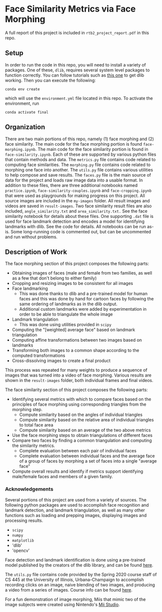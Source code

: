# Face Similarity Metrics via Face Morphing
A full report of this project is included in `rtb2_project_report.pdf` in this repo.

## Setup

In order to run the code in this repo, you will need to install a variety of packages.
One of these, `dlib`, requires several system level packages to function correctly.
You can follow tutorials such as [this one](https://www.pyimagesearch.com/2017/03/27/how-to-install-dlib/)
to get dlib working. Then you can execute the following:

```
conda env create
```

which will use the `environment.yml` file located in this repo. To activate the environment, run

```
conda activate final
```

## Organization
There are two main portions of this repo, namely (1) face morphing and (2) face similarity.
The main code for the face morphing portion is found `face-morphing.ipynb`.
The main code for the face similarity portion is found in `face-similarity.ipynb`.
Each of these are supported by various python files that contain methods and data.
The `metrics.py` file contains code related to computing face similarities.
The `morphing.py` file contains code related to morphing one face into another.
The `utils.py` file contains various utilities to help compose and save results.
The `faces.py` file is the main source of data for the project and loads raw image
data into a usable format. In addition to these files, there are three additional notebooks
named `practice.ipynb`, `face-similarity-couples.ipynb` and `face-cropping.ipynb` that were
used as playgrounds for making progress on this project. All source images are included in the
`my-images` folder. All result images and videos are saved in `result-images`. Two face similarity
result files are also included, `angle_similarity.txt` and `area_similarity.txt.` See the face
similarity notebook for details about these files. One supporting `.dat` file is used for face
landmark detection and encodes a model for identifying landmarks with dlib. See the code for details.
All notebooks can be run as-is. Some long-running code is commented out, but can be uncommented
and run without problems.

## Description of Work
The face morphing section of this project composes the following parts:

+ Obtaining images of faces (male and female from two families, as well as a few that don't belong to either family)
+ Cropping and resizing images to be consistent for all images
+ Face landmarking
  + This was done thanks to dlib and a pre-trained model for human faces and this was done by hand
  for cartoon faces by following the same ordering of landmarks as in the dlib output.
  + Additional custom landmarks were added by experimentation in order to be able to triangulate the whole image
+ Landmark triangulation
  + This was done using utilities provided in `scipy`
+ Computing the "[weighted] average face" based on landmark triangulation
+ Computing affine transformations between two images based on landmarks
+ Transforming both images to a common shape according to the computed transformations
+ Cross-dissolving images to create a final product

This process was repeated for many weights to produce a sequence of images that was turned into
a video of face morphing. Various results are shown in the `result-images` folder, both individual
frames and final videos.

The face similarity section of this project composes the following parts:

+ Identifying several metrics with which to compare faces based on the principles of face morphing
using corresponding triangles from the morphing step.
  + Compute similarity based on the angles of individual triangles
  + Compute similarity based on the relative area of individual triangles to total face area
  + Compute similarity based on an average of the two above metrics
+ Use the face morphing steps to obtain triangulations of different faces
+ Compare two faces by finding a common triangulation and computing the similarity metrics.
  + Complete evaluation between each pair of individual faces
  + Complete evaluation between individual faces and the average face of a group of faces by morphing
  a set of faces into a single "average face"
+ Compute overall results and identify if metrics support identifying male/female faces and members of
a given family.

### Acknowledgements
Several portions of this project are used from a variety of sources. The following python packages
are used to accomplish face recognition and landmark detection, and landmark triangulation, as well
as many other functions such as loading and prepping images, displaying images and processing results.

+ `scipy`
+ `numpy`
+ `matplotlib`
+ 'dlib'
+ 'opencv'

Face detection and landmark identification is done using a pre-trained model published
by the creators of the dlib library, and can be found [here](http://dlib.net/files/shape_predictor_68_face_landmarks.dat.bz2).

The `utils.py` file contains code provided by the Spring 2020 course staff of CS 445
at the University of Illinois, Urbana-Champaign to accomplish recording clicks on an image,
naive blending of two images, and producing a video from a series of images. Course info 
can be found [here](https://courses.engr.illinois.edu/cs445/sp2020/).

For a fun demonstration of image morphing, Miis that mimic two of the image subjects were created
using Nintendo's [Mii Studio](https://studio.mii.nintendo.com/).



